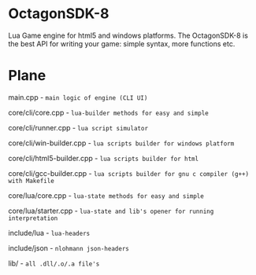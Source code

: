 # OctagonSDK-8

Lua Game engine for html5 and windows platforms. The OctagonSDK-8 is the best API for writing your game: simple syntax, more functions etc.

# Plane

main.cpp - `main logic of engine (CLI UI)`

core/cli/core.cpp - `lua-builder methods for easy and simple`

core/cli/runner.cpp - `lua script simulator`

core/cli/win-builder.cpp - `lua scripts builder for windows platform`

core/cli/html5-builder.cpp - `lua scripts builder for html`

core/cli/gcc-builder.cpp - `lua scripts builder for gnu c compiler (g++) with Makefile`

core/lua/core.cpp - `lua-state methods for easy and simple`

core/lua/starter.cpp - `lua-state and lib's opener for running interpretation`

include/lua - `lua-headers`

include/json - `nlohmann json-headers`

lib/ - `all .dll/.o/.a file's`
